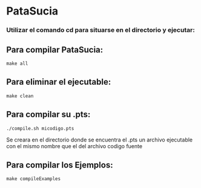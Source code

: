 # PataSucia
### Utilizar el comando cd para situarse en el directorio y ejecutar:
## Para compilar PataSucia:
  ```
  make all
  ```
## Para eliminar el ejecutable:
  ```
  make clean
  ```
## Para compilar su .pts:
  ```
  ./compile.sh micodigo.pts
  ```  
  Se creara en el directorio donde se encuentra el .pts un archivo ejecutable con el mismo nombre que el del archivo codigo fuente
## Para compilar los Ejemplos:
  ```
  make compileExamples
  ```

